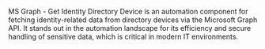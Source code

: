 MS Graph - Get Identity Directory Device is an automation component for fetching identity-related data from directory devices via the Microsoft Graph API. It stands out in the automation landscape for its efficiency and secure handling of sensitive data, which is critical in modern IT environments.
